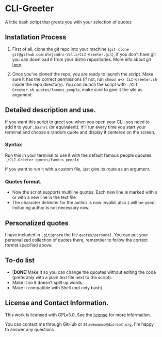 # CLI-Greeter

A little bash script that greets you with your selection of quotes

## Installation Process
1. First of all, clone the git repo into your machine (`git clone git@github.com:Alejandro-Villa/CLI-Greeter.git`), if you don't have git you can download it from your distro repositories. More info about git [here](https://wiki.archlinux.org/index.php/Git).

2. Once you've cloned the repo, you are ready to launch the script. Make sure it has the correct permissions (if not, run `chmod u+x CLI-Greeter.sh` inside the repo directory). You can launch the script with `./CLI-Greeter.sh quotes/famous_people`, make sure to give it the sile as argument. 

## Detailed description and use.

If you want this script to greet you when you open your CLI, you need to add it to your `.bashrc` (or equivalent). It'll run every time you start your terminal and choose a random quote and display it centered on the screen.

### Syntax

Run this in your terminal to use it with the default famous people quoutes
`./CLI-Greeter quotes/famous_people`

If you want to run it with a custom file, just give its route as an argument.

### Quotes format.

- Now the script supports multiline quotes. Each new line is marked with `$` or with a new line in the text file
- The character delimiter for the author is now invalid: also `$` will be used. Including author is not necessary now.

## Personalized quotes
I have included in `.gitignore` the file `quotes/personal`. You can put your personalized collection of quotes there, remember to follow the correct format specified above.

## To-do list

* [**DONE**]Make it so you can change the quoutes without editing the code (preferably with a plain text file next to the script).
* Make it so it doesn't split up words.
* Make it compatible with Shell (not only bash)

## License and Contact Information.

This work is licensed with GPLv3.0. See the [license](https://github.com/Alejandro-Villa/CLI-Greeter/blob/master/LICENSE) for more information. 

You can contact me through GitHub or at `awewanwo@disroot.org`. I'm happy to answer any questions
